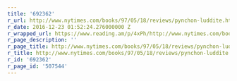 ```yaml
---
title: '692362'
r_url: http://www.nytimes.com/books/97/05/18/reviews/pynchon-luddite.html
r_date: 2016-12-23 01:52:24.276000000 Z
r_wrapped_url: https://www.reading.am/p/4xPh/http://www.nytimes.com/books/97/05/18/reviews/pynchon-luddite.html
r_page_description: ''
r_page_title: http://www.nytimes.com/books/97/05/18/reviews/pynchon-luddite.html
r_title: http://www.nytimes.com/books/97/05/18/reviews/pynchon-luddite.html
r_id: '692362'
r_page_id: '507544'
---
```



